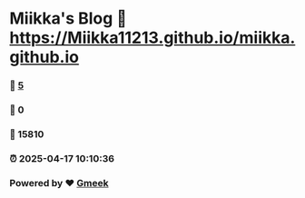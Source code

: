 # Miikka's Blog :link: https://Miikka11213.github.io/miikka.github.io 
### :page_facing_up: [5](https://Miikka11213.github.io/miikka.github.io/tag.html) 
### :speech_balloon: 0 
### :hibiscus: 15810 
### :alarm_clock: 2025-04-17 10:10:36 
### Powered by :heart: [Gmeek](https://github.com/Meekdai/Gmeek)
